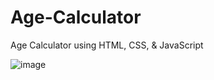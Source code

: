 # Age-Calculator

Age Calculator using HTML, CSS, & JavaScript

![image](https://github.com/Salman-uddin/Age-Calculator/assets/96487875/e89f507a-4e61-42da-a642-7747f3f74b43)
